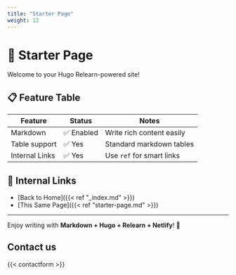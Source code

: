 ```yaml
---
title: "Starter Page"
weight: 12
---
```


# 🚀 Starter Page

Welcome to your Hugo Relearn-powered site!

## 📋 Feature Table

| Feature      | Status     | Notes                      |
|--------------|------------|----------------------------|
| Markdown     | ✅ Enabled | Write rich content easily  |
| Table support| ✅ Yes     | Standard markdown tables   |
| Internal Links | ✅ Yes   | Use `ref` for smart links  |

## 🔗 Internal Links

- [Back to Home]({{< ref "_index.md" >}})
- [This Same Page]({{< ref "starter-page.md" >}})

---

Enjoy writing with **Markdown + Hugo + Relearn + Netlify**! 🎉

## Contact us

{{< contactform >}}


